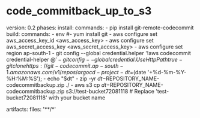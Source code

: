 # code_commitback_up_to_s3
version: 0.2
phases:
  install:
    commands:
      - pip install git-remote-codecommit
  build:
    commands:
       - env
       #- yum install git
       - aws configure set aws_access_key_id <aws_access_key>
       - aws configure set aws_secret_access_key <aws_secret_access_key>
       - aws configure set region ap-south-1
       - git config --global credential.helper '!aws codecommit credential-helper $@'
       - git config --global credential.UseHttpPath true
       - git clone https://git-codecommit.ap-south-1.amazonaws.com/v1/repos/argocd-project
       - dt=$(date '+%d-%m-%Y-%H:%M:%S');
       - echo "$dt" 
       - zip -yr $dt-$REPOSITORY_NAME-codecommitbackup.zip ./
       - aws s3 cp $dt-$REPOSITORY_NAME-codecommitbackup.zip s3://test-bucket72081118  # Replace 'test-bucket72081118' with your bucket name

artifacts:
  files: '**/*'
